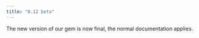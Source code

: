 ```yaml
---
title: "0.12 beta"
---
```


The new version of our gem is now final, the normal documentation applies.
